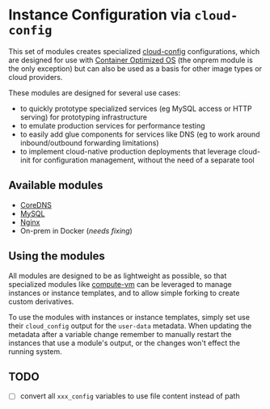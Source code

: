 # Instance Configuration via `cloud-config`

This set of modules creates specialized [cloud-config](https://cloud.google.com/container-optimized-os/docs/how-to/run-container-instance#starting_a_docker_container_via_cloud-config) configurations, which are designed for use with [Container Optimized OS](https://cloud.google.com/container-optimized-os/docs) (the onprem module is the only exception) but can also be used as a basis for other image types or cloud providers.

These modules are designed for several use cases:

- to quickly prototype specialized services (eg MySQL access or HTTP serving) for prototyping infrastructure
- to emulate production services for performance testing
- to easily add glue components for services like DNS (eg to work around inbound/outbound forwarding limitations)
- to implement cloud-native production deployments that leverage cloud-init for configuration management, without the need of a separate tool

## Available modules

- [CoreDNS](./coredns)
- [MySQL](./mysql)
- [Nginx](./nginx)
- On-prem in Docker (*needs fixing*)

## Using the modules

All modules are designed to be as lightweight as possible, so that specialized modules like [compute-vm](../compute-vm) can be leveraged to manage instances or instance templates, and to allow simple forking to create custom derivatives.

To use the modules with instances or instance templates, simply set use their `cloud_config` output for the `user-data` metadata. When updating the metadata after a variable change remember to manually restart the instances that use a module's output, or the changes won't effect the running system.

## TODO

- [ ] convert all `xxx_config` variables to use file content instead of path
